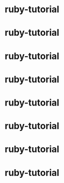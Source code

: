 # ruby-tutorial
# ruby-tutorial
# ruby-tutorial
# ruby-tutorial
# ruby-tutorial
# ruby-tutorial
# ruby-tutorial
# ruby-tutorial
